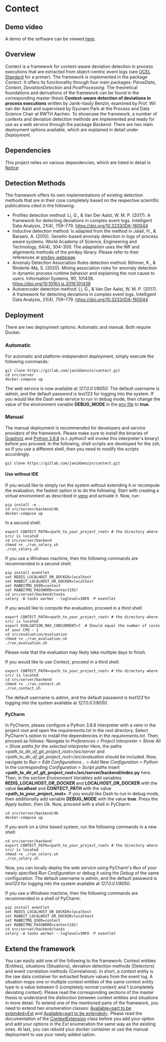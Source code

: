 # Contect

## Demo video
A demo of the software can be viewed [here](https://youtu.be/VD4N8QhriLw).

## Overview

Contect is a framework for context-aware deviation detection in process executions that are extracted from object-centric event logs (see [OCEL Standard](http://ocel-standard.org) for a primer).
The framework is implemented in the package *Contect*. 
It offers its functionality through four main packages: *ParseData*, *Context*, *DeviationDetection* and *PostProcessing*.
The theoretical foundations and derivations of the framework can be found in the corresponding master thesis **Context-aware detection of deviations in process executions** written by Janik-Vasily Benzin, examined by Prof. Wil van der Aalst and supervised by Gyunam Park at the Process and Data Science Chair at RWTH Aachen.
To showcase the framework, a number of contexts and deviation detection methods are implemented and 
ready for use as a web service through the package *Backend*.
There are two main deployment options available, which are explained in detail under *Deployment*.

## Dependencies
This project relies on various dependencies, which are listed in detail in [Notice](NOTICE.md)

## Detection Methods

The framework offers its own implementations of existing detection methods that are in their core completely 
based on the respective scientific publications cited in the following: 

- Profiles detection method: Li, G., & Van Der Aalst, W. M. P. (2017). A framework for detecting deviations in complex event logs. Intelligent Data Analysis, 21(4), 759–779. https://doi.org/10.3233/IDA-160044
- Inductive detection method: Is adapted from the method in Jalali, H., & Baraani, A. (2010). Genetic-based anomaly detection in logs of process aware systems. World Academy of Science, Engineering and Technology, 64(4), 304–309. The adaptation uses the IMf and alignments methods of the pm4py library. Please refer to their references at [pm4py webpage](https://pm4py.fit.fraunhofer.de).
- Anomaly Detection Association Rules detection method: Böhmer, K., & Rinderle-Ma, S. (2020). Mining association rules for anomaly detection in dynamic process runtime behavior and explaining the root cause to users. Information Systems, 90, 101438. https://doi.org/10.1016/j.is.2019.101438
- Autoencoder detection method: Li, G., & Van Der Aalst, W. M. P. (2017). A framework for detecting deviations in complex event logs. Intelligent Data Analysis, 21(4), 759–779. https://doi.org/10.3233/IDA-160044

## Deployment

There are two deployment options: Automatic and manual. Both require Docker.

### Automatic
For automatic and platform-independent deployment, simply execute the following commands:
```shell script
git clone https://gitlab.com/janikbenzin/contect.git
cd src/server
docker-compose up
```
The web service is now available at *127.0.0.1/8050*. 
The default username is *admin*, and the default password is *test123* for logging into the system.
If you would like the Dash web service to run in debug mode, then change the value of the environment variable **DEBUG_MODE** in the [env file](src/server/.env) to **true**.

### Manual
The manual deployment is recommended for developers and service providers of the framework. 
Please make sure to install the binaries of [Graphviz](https://graphviz.org) and [Python 3.8.8](https://www.python.org/downloads/release/python-388/) (s.t. *python3* will invoke this interpreter's binary) before you proceed.
In the following, shell scripts are developed for the zsh, so if you use a different shell, then you need to modify the scripts accordingly.

```shell script
git clone https://gitlab.com/janikbenzin/contect.git
```

#### Use without IDE
If you would like to simply run the system without extending it or recompute the evaluation, the fastest option is to do the following.
Start with creating a virtual environment as described in [venv](https://docs.python.org/3/tutorial/venv.html) and activate it.
Now, run:

```shell script
pip install -e .
cd src/server/backend/db
docker-compose up
```

In a second shell:

```shell script
export CONTECT_PATH=<path_to_your_project_root> # the directory where src/ is located
cd src/server/backend
chmod +x ./run_celery.sh
./run_celery.sh
```

If you use a *Windows* machine, then the following commands are recommended in a second shell:
```shell script
pip install eventlet  
set REDIS_LOCALHOST_OR_DOCKER=localhost
set RABBIT_LOCALHOST_OR_DOCKER=localhost
set RABBITMQ_USER=contect
set RABBITMQ_PASSWORD=contect191! 
cd src/server/backend/tasks
celery -A tasks worker --loglevel=INFO -P eventlet
```

If you would like to compute the evaluation, proceed in a third shell:
```shell script
export CONTECT_PATH=<path_to_your_project_root> # the directory where src/ is located
export EVALUATION_MAX_CONCURRENT=7  # Should equal the number of cores of your CPU - 1 
cd src/evaluation/evaluation
chmod +x ./run_evaluation.sh
./run_evaluation.sh
```

Please note that the evaluation may likely take multiple days to finish.

If you would like to use Contect, proceed in a third shell:
```shell script
export CONTECT_PATH=<path_to_your_project_root> # the directory where src/ is located
cd src/server/backend
chmod +x ./run_contect.sh
./run_contect.sh
```

The default username is *admin*, and the default password is *test123* for logging into the system available at *127.0.0.1/8050*.

#### PyCharm
In PyCharm, please configure a Python 3.8.8 interpreter with a venv in the project root and open the *requirements.txt* in the root directory.
Select PyCharm's option to install the dependencies in the *requirements.txt*.
Then, proceed as follows: 
Navigate to *Preferences > Project Interpreter > Show All > Show paths for the selected interpreter*
Here, the paths *<path_to_dir_of_git_project_root>/src/server* and *<path_to_dir_of_git_project_root>/src/evaluation*
should be included. 
Now, navigate to *Run > Edit Configurations... > Add New Configuration > Python*
In the corresponding *Configuration > Script paths* insert **<path_to_dir_of_git_project_root>/src/server/backend/index.py** here.
Then, in the section *Environment Variables* add variables **REDIS_LOCALHOST_OR_DOCKER** and **LOCALHOST_OR_DOCKER** with the value **localhost** and **CONTECT_PATH** with the value **<path_to_your_project_root>**. 
If you would like Dash to run in debug mode, then additionally add variable **DEBUG_MODE** with the value **true**. 
Press the *Apply* button, then *Ok*. 
Now, proceed with a shell in PyCharm:

```shell script
cd src/server/backend/db
docker-compose up
```
If you work on a *Unix* based system, run the following commands in a new shell:

```shell script
cd src/server/backend
export CONTECT_PATH=<path_to_your_project_root> # the directory where src/ is located
chmod +x ./run_celery.sh
./run_celery.sh
```
Now, you can locally deploy the web service using PyCharm's *Run* of your newly specified *Run Configuration*
or debug it using the *Debug* of the same configuration.
The default username is *admin*, and the default password is *test123* for logging into the system available at *127.0.0.1/8050*.

If you use a *Windows* machine, then the following commands are recommended in a shell of PyCharm:
```shell script
pip install eventlet  
set REDIS_LOCALHOST_OR_DOCKER=localhost
set RABBIT_LOCALHOST_OR_DOCKER=localhost
set RABBITMQ_USER=contect
set RABBITMQ_PASSWORD=contect191! 
cd src/server/backend/tasks
celery -A tasks worker --loglevel=INFO -P eventlet
```

## Extend the framework
You can easily add one of the following to the framework: Context entities (Entities), situations (Situations), deviation detection methods (Detectors) and event correlation methods (Correlations).
In short, a context entity is the raw data container for extracted feature values from the event log.
A situation maps one or multiple context entities of the same context entity type to a value between 0 (completely normal context) and 1 (completely deviating context).
Please read the corresponding sections of the master thesis to understand the distinction between context entities and situations in more detail.
To extend one of the mentioned parts of the framework, you need to extend two enumeration classes:
[Available\<part to be extended\>Ext](src/server/backend/param/available.py) and [Available\<part to be extended\>](src/server/contect/available/available.py).
Please read the documentation of the [ContextExtension](src/server/contect/available/ext.py) class before you add your option and add your options in the *Ext* enumeration the same way as the existing ones.
At last, you can rebuild your docker container or use the manual deployment to use your newly added option.
